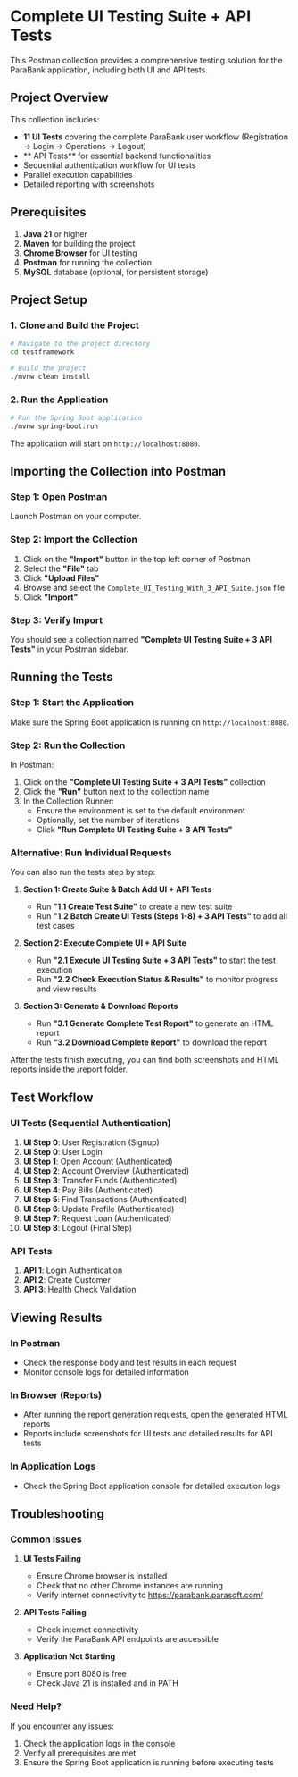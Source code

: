 # Complete UI Testing Suite +  API Tests

This Postman collection provides a comprehensive testing solution for the ParaBank application, including both UI and API tests.

## Project Overview

This collection includes:
- **11 UI Tests** covering the complete ParaBank user workflow (Registration → Login → Operations → Logout)
- ** API Tests** for essential backend functionalities
- Sequential authentication workflow for UI tests
- Parallel execution capabilities
- Detailed reporting with screenshots

## Prerequisites

1. **Java 21** or higher
2. **Maven** for building the project
3. **Chrome Browser** for UI testing
4. **Postman** for running the collection
5. **MySQL** database (optional, for persistent storage)

## Project Setup

### 1. Clone and Build the Project

```bash
# Navigate to the project directory
cd testframework

# Build the project
./mvnw clean install
```

### 2. Run the Application

```bash
# Run the Spring Boot application
./mvnw spring-boot:run
```

The application will start on `http://localhost:8080`.

## Importing the Collection into Postman

### Step 1: Open Postman
Launch Postman on your computer.

### Step 2: Import the Collection
1. Click on the **"Import"** button in the top left corner of Postman
2. Select the **"File"** tab
3. Click **"Upload Files"**
4. Browse and select the `Complete_UI_Testing_With_3_API_Suite.json` file
5. Click **"Import"**

### Step 3: Verify Import
You should see a collection named **"Complete UI Testing Suite + 3 API Tests"** in your Postman sidebar.

## Running the Tests

### Step 1: Start the Application
Make sure the Spring Boot application is running on `http://localhost:8080`.

### Step 2: Run the Collection
In Postman:
1. Click on the **"Complete UI Testing Suite + 3 API Tests"** collection
2. Click the **"Run"** button next to the collection name
3. In the Collection Runner:
   - Ensure the environment is set to the default environment
   - Optionally, set the number of iterations
   - Click **"Run Complete UI Testing Suite + 3 API Tests"**

### Alternative: Run Individual Requests
You can also run the tests step by step:

1. **Section 1: Create Suite & Batch Add UI + API Tests**
   - Run **"1.1 Create Test Suite"** to create a new test suite
   - Run **"1.2 Batch Create UI Tests (Steps 1-8) + 3 API Tests"** to add all test cases

2. **Section 2: Execute Complete UI + API Suite**
   - Run **"2.1 Execute UI Testing Suite + 3 API Tests"** to start the test execution
   - Run **"2.2 Check Execution Status & Results"** to monitor progress and view results

3. **Section 3: Generate & Download Reports**
   - Run **"3.1 Generate Complete Test Report"** to generate an HTML report
   - Run **"3.2 Download Complete Report"** to download the report


After the tests finish executing, you can find both screenshots and HTML reports inside the /report folder.

## Test Workflow

### UI Tests (Sequential Authentication)
1. **UI Step 0**: User Registration (Signup)
2. **UI Step 0**: User Login
3. **UI Step 1**: Open Account (Authenticated)
4. **UI Step 2**: Account Overview (Authenticated)
5. **UI Step 3**: Transfer Funds (Authenticated)
6. **UI Step 4**: Pay Bills (Authenticated)
7. **UI Step 5**: Find Transactions (Authenticated)
8. **UI Step 6**: Update Profile (Authenticated)
9. **UI Step 7**: Request Loan (Authenticated)
10. **UI Step 8**: Logout (Final Step)

### API Tests
1. **API 1**: Login Authentication
2. **API 2**: Create Customer
3. **API 3**: Health Check Validation

## Viewing Results

### In Postman
- Check the response body and test results in each request
- Monitor console logs for detailed information

### In Browser (Reports)
- After running the report generation requests, open the generated HTML reports
- Reports include screenshots for UI tests and detailed results for API tests

### In Application Logs
- Check the Spring Boot application console for detailed execution logs

## Troubleshooting

### Common Issues

1. **UI Tests Failing**
   - Ensure Chrome browser is installed
   - Check that no other Chrome instances are running
   - Verify internet connectivity to https://parabank.parasoft.com/

2. **API Tests Failing**
   - Check internet connectivity
   - Verify the ParaBank API endpoints are accessible

3. **Application Not Starting**
   - Ensure port 8080 is free
   - Check Java 21 is installed and in PATH

### Need Help?
If you encounter any issues:
1. Check the application logs in the console
2. Verify all prerequisites are met
3. Ensure the Spring Boot application is running before executing tests